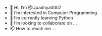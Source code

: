 - 👋 Hi, I’m @Upadhya0007
- 👀 I’m interested in Computer Programming
- 🌱 I’m currently learning Python
- 💞️ I’m looking to collaborate on ...
- 📫 How to reach me ...

<!---
Upadhya0007/Upadhya0007 is a ✨ special ✨ repository because its `README.md` (this file) appears on your GitHub profile.
You can click the Preview link to take a look at your changes.
--->
